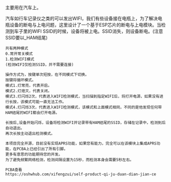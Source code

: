     

主要用在汽车上。

汽车如行车记录仪之类的可以发出WIFI，我们有些设备接在电瓶上，为了解决电瓶设备的断电与上电问题，这里设计了一个基于ESP芯片的断电与上电模块。当检测到车子里的WIFI SSID的时候，设备将被上电。SSID消失，则设备断电。(注意SSID要以_HAM结尾)

    共有两种模式
    0.常开常关模式
    1.检测WIFI模式
    (检测WIFI仅检测SSID，并不需要连接)

    操作方式为，按键单次短按，在不同模式下切换。
    按键将循环模式。
    模式1.灯常亮，代表开启。
    模式2.灯熄灭，代表关闭。
    模式3.灯闪烁2次，代表进入WIFI检测模式，当扫描到指定WIFI后，将打开电源，如果没有进行长按，该模式可能一直无法工作。
    模式4.灯闪烁3次，代表进入WIFI检测模式，该模式和上面模式相同，不同的是他发现任何带HAM结尾的WIFI都会打开电源。

    长按后,设备开始闪烁，设备将检测WIFI并记录带有HAM结尾的SSID，存储在记录中，检测到后自动退出。
    再次长按主动退出检测模式。

    本项目完全开源，目前没有实现APRS功能，如果您有能力，完全可以在该模块上集成APRS功能，在PCBA上已经引出了所有引脚。
    更多有意思的功能期待您的开发。
    为了避免频繁网络检测，检测间隔设置为15秒，而检测本身会需要5秒左右。

    PCBA查看 
    https://oshwhub.com/xifengzui/self-product-qi-ju-duan-dian-jian-ce